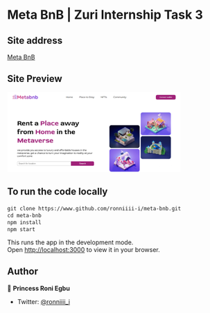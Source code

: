 # Meta BnB | Zuri Internship Task 3

## Site address
[Meta BnB](https://roni-meta-bnb.vercel.app/)

## Site Preview
<img src="./src/img/preview.png" style="width: 400px;">

## To run the code locally

```
git clone https://www.github.com/ronniiii-i/meta-bnb.git
cd meta-bnb
npm install 
npm start
```

This runs the app in the development mode.\
Open [http://localhost:3000](http://localhost:3000) to view it in your browser.


## Author

👤 **Princess Roni Egbu**

* Twitter: [@ronniiii_i](https://twitter.com/ronniiii_i)
